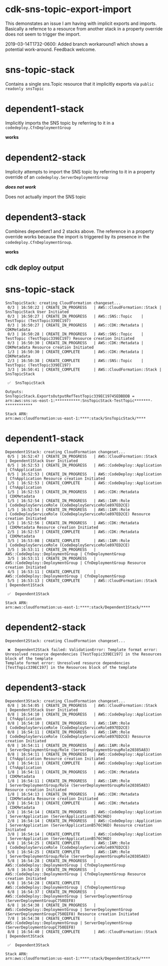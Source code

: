 # cdk-sns-topic-export-import

This demonstates an issue I am having with implicit exports and imports.  Basically a refernce to a resource from another stack in a property override does not seem to trigger the import.

2019-03-14T1732-0600: Added branch workaround1 which shows a potential work-around.  Feedback welcome.

# sns-topic-stack

Contains a single sns.Topic resource that it implicitly exports via `public readonly snsTopic`

# dependent1-stack

Implicitly imports the SNS topic by referring to it in a `codedeploy.CfnDeploymentGroup`

**works**

# dependent2-stack

Implicity attempts to import the SNS topic by referring to it in a property override of an `codedeploy.ServerDeploymentGroup`

***does not work***

Does not actually import the SNS topic

# dependent3-stack

Combines dependent1 and 2 stacks above.  The reference in a property override works because the import is triggered by its presence in the `codedeploy.CfnDeploymentGroup`.

**works**

## cdk deploy output

# sns-topic-stack

```SnsTopicStack: deploying...
SnsTopicStack: creating CloudFormation changeset...
 0/3 | 16:50:22 | CREATE_IN_PROGRESS   | AWS::CloudFormation::Stack | SnsTopicStack User Initiated
 0/3 | 16:50:27 | CREATE_IN_PROGRESS   | AWS::SNS::Topic    | TestTopic (TestTopic339EC197)
 0/3 | 16:50:27 | CREATE_IN_PROGRESS   | AWS::CDK::Metadata | CDKMetadata
 0/3 | 16:50:28 | CREATE_IN_PROGRESS   | AWS::SNS::Topic    | TestTopic (TestTopic339EC197) Resource creation Initiated
 0/3 | 16:50:30 | CREATE_IN_PROGRESS   | AWS::CDK::Metadata | CDKMetadata Resource creation Initiated
 1/3 | 16:50:30 | CREATE_COMPLETE      | AWS::CDK::Metadata | CDKMetadata
 2/3 | 16:50:38 | CREATE_COMPLETE      | AWS::SNS::Topic    | TestTopic (TestTopic339EC197)
 3/3 | 16:50:41 | CREATE_COMPLETE      | AWS::CloudFormation::Stack | SnsTopicStack

 ✅  SnsTopicStack

Outputs:
SnsTopicStack.ExportsOutputRefTestTopic339EC19745EDBDDB = arn:aws:sns:us-east-1:***********:SnsTopicStack-TestTopic*******-************

Stack ARN:
arn:aws:cloudformation:us-east-1:****:stack/SnsTopicStack/****
```

# dependent1-stack

```Dependent1Stack: deploying...
Dependent1Stack: creating CloudFormation changeset...
 0/5 | 16:52:47 | CREATE_IN_PROGRESS   | AWS::CloudFormation::Stack       | Dependent1Stack User Initiated
 0/5 | 16:52:53 | CREATE_IN_PROGRESS   | AWS::CodeDeploy::Application     | CfnApplication
 0/5 | 16:52:53 | CREATE_IN_PROGRESS   | AWS::CodeDeploy::Application     | CfnApplication Resource creation Initiated
 1/5 | 16:52:53 | CREATE_COMPLETE      | AWS::CodeDeploy::Application     | CfnApplication
 1/5 | 16:52:53 | CREATE_IN_PROGRESS   | AWS::CDK::Metadata               | CDKMetadata
 1/5 | 16:52:54 | CREATE_IN_PROGRESS   | AWS::IAM::Role                   | CodeDeployServiceRole (CodeDeployServiceRole897ED2CE)
 1/5 | 16:52:54 | CREATE_IN_PROGRESS   | AWS::IAM::Role                   | CodeDeployServiceRole (CodeDeployServiceRole897ED2CE) Resource creation Initiated
 1/5 | 16:52:56 | CREATE_IN_PROGRESS   | AWS::CDK::Metadata               | CDKMetadata Resource creation Initiated
 2/5 | 16:52:57 | CREATE_COMPLETE      | AWS::CDK::Metadata               | CDKMetadata
 3/5 | 16:53:08 | CREATE_COMPLETE      | AWS::IAM::Role                   | CodeDeployServiceRole (CodeDeployServiceRole897ED2CE)
 3/5 | 16:53:11 | CREATE_IN_PROGRESS   | AWS::CodeDeploy::DeploymentGroup | CfnDeploymentGroup
 3/5 | 16:53:11 | CREATE_IN_PROGRESS   | AWS::CodeDeploy::DeploymentGroup | CfnDeploymentGroup Resource creation Initiated
 4/5 | 16:53:11 | CREATE_COMPLETE      | AWS::CodeDeploy::DeploymentGroup | CfnDeploymentGroup
 5/5 | 16:53:13 | CREATE_COMPLETE      | AWS::CloudFormation::Stack       | Dependent1Stack

 ✅  Dependent1Stack

Stack ARN:
arn:aws:cloudformation:us-east-1:****:stack/Dependent1Stack/****
```

# dependent2-stack

```Dependent2Stack: deploying...
Dependent2Stack: creating CloudFormation changeset...

 ❌  Dependent2Stack failed: ValidationError: Template format error: Unresolved resource dependencies [TestTopic339EC197] in the Resources block of the template
Template format error: Unresolved resource dependencies [TestTopic339EC197] in the Resources block of the template
```

# dependent3-stack

```Dependent3Stack: deploying...
Dependent3Stack: creating CloudFormation changeset...
 0/8 | 16:54:05 | CREATE_IN_PROGRESS   | AWS::CloudFormation::Stack       | Dependent3Stack User Initiated
 0/8 | 16:54:10 | CREATE_IN_PROGRESS   | AWS::CodeDeploy::Application     | CfnApplication
 0/8 | 16:54:10 | CREATE_IN_PROGRESS   | AWS::IAM::Role                   | CodeDeployServiceRole (CodeDeployServiceRole897ED2CE)
 0/8 | 16:54:11 | CREATE_IN_PROGRESS   | AWS::IAM::Role                   | CodeDeployServiceRole (CodeDeployServiceRole897ED2CE) Resource creation Initiated
 0/8 | 16:54:11 | CREATE_IN_PROGRESS   | AWS::IAM::Role                   | ServerDeploymentGroup/Role (ServerDeploymentGroupRole20385A83)
 0/8 | 16:54:11 | CREATE_IN_PROGRESS   | AWS::CodeDeploy::Application     | CfnApplication Resource creation Initiated
 1/8 | 16:54:11 | CREATE_COMPLETE      | AWS::CodeDeploy::Application     | CfnApplication
 1/8 | 16:54:11 | CREATE_IN_PROGRESS   | AWS::CDK::Metadata               | CDKMetadata
 1/8 | 16:54:11 | CREATE_IN_PROGRESS   | AWS::IAM::Role                   | ServerDeploymentGroup/Role (ServerDeploymentGroupRole20385A83) Resource creation Initiated
 1/8 | 16:54:13 | CREATE_IN_PROGRESS   | AWS::CDK::Metadata               | CDKMetadata Resource creation Initiated
 2/8 | 16:54:13 | CREATE_COMPLETE      | AWS::CDK::Metadata               | CDKMetadata
 2/8 | 16:54:14 | CREATE_IN_PROGRESS   | AWS::CodeDeploy::Application     | ServerApplication (ServerApplicationB576C96D)
 2/8 | 16:54:14 | CREATE_IN_PROGRESS   | AWS::CodeDeploy::Application     | ServerApplication (ServerApplicationB576C96D) Resource creation Initiated
 3/8 | 16:54:14 | CREATE_COMPLETE      | AWS::CodeDeploy::Application     | ServerApplication (ServerApplicationB576C96D)
 4/8 | 16:54:25 | CREATE_COMPLETE      | AWS::IAM::Role                   | CodeDeployServiceRole (CodeDeployServiceRole897ED2CE)
 5/8 | 16:54:25 | CREATE_COMPLETE      | AWS::IAM::Role                   | ServerDeploymentGroup/Role (ServerDeploymentGroupRole20385A83)
 5/8 | 16:54:28 | CREATE_IN_PROGRESS   | AWS::CodeDeploy::DeploymentGroup | CfnDeploymentGroup
 5/8 | 16:54:28 | CREATE_IN_PROGRESS   | AWS::CodeDeploy::DeploymentGroup | CfnDeploymentGroup Resource creation Initiated
 6/8 | 16:54:28 | CREATE_COMPLETE      | AWS::CodeDeploy::DeploymentGroup | CfnDeploymentGroup
 6/8 | 16:54:37 | CREATE_IN_PROGRESS   | AWS::CodeDeploy::DeploymentGroup | ServerDeploymentGroup (ServerDeploymentGroupC750EEF8)
 6/8 | 16:54:38 | CREATE_IN_PROGRESS   | AWS::CodeDeploy::DeploymentGroup | ServerDeploymentGroup (ServerDeploymentGroupC750EEF8) Resource creation Initiated
 7/8 | 16:54:38 | CREATE_COMPLETE      | AWS::CodeDeploy::DeploymentGroup | ServerDeploymentGroup (ServerDeploymentGroupC750EEF8)
 8/8 | 16:54:40 | CREATE_COMPLETE      | AWS::CloudFormation::Stack       | Dependent3Stack

 ✅  Dependent3Stack

Stack ARN:
arn:aws:cloudformation:us-east-1:****:stack/Dependent3Stack/****
```
